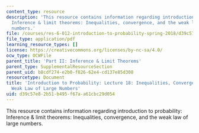 ```yaml
---
content_type: resource
description: 'This resource contains information regarding introduction to probability:
  Inference & limit theorems: Inequalities, convergence, and the weak law of large
  numbers.'
file: /courses/res-6-012-introduction-to-probability-spring-2018/d39c57e82b51b495f67aa61cbc29d054_MITRES_6_012S18_L18.pdf
file_type: application/pdf
learning_resource_types: []
license: https://creativecommons.org/licenses/by-nc-sa/4.0/
ocw_type: OCWFile
parent_title: 'Part II: Inference & Limit Theorems'
parent_type: SupplementalResourceSection
parent_uid: b8cdf274-e2b0-f826-62e4-cd137e85d308
resourcetype: Document
title: 'Introduction to Probability: Lecture 18: Inequalities, Convergence, and the
  Weak Law of Large Numbers'
uid: d39c57e8-2b51-b495-f67a-a61cbc29d054
---
```

This resource contains information regarding introduction to probability: Inference & limit theorems: Inequalities, convergence, and the weak law of large numbers.